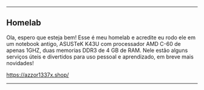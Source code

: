 
---

## Homelab

Ola, espero que esteja bem! Esse é meu homelab e acredite eu rodo ele em um notebook antigo, ASUSTeK K43U com processador AMD C-60 de apenas 1GHZ, duas memorias DDR3 de 4 GB de RAM. Nele estão alguns serviços úteis e divertidos para uso pessoal e aprendizado, em breve mais novidades!

https://azzor1337x.shop/

---
